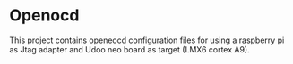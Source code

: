 # Openocd

This project contains openeocd configuration files for using a raspberry pi as Jtag adapter and Udoo neo board as target (I.MX6 cortex A9).



